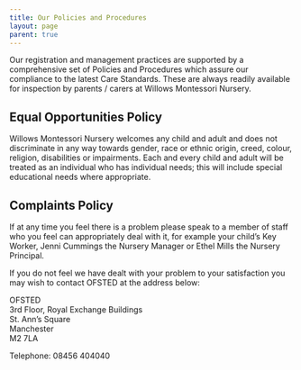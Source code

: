 ```yaml
---
title: Our Policies and Procedures
layout: page
parent: true
---
```


Our registration and management practices are supported by a comprehensive set of Policies and Procedures which assure our compliance to the latest Care Standards.  These are always readily available for inspection by parents / carers at Willows Montessori Nursery.

## Equal Opportunities Policy

Willows Montessori Nursery welcomes any child and adult and does not discriminate in any way towards gender, race or ethnic origin, creed, colour, religion, disabilities or impairments.  Each and every child and adult will be treated as an individual who has individual needs; this will include special educational needs where appropriate.

## Complaints Policy

If at any time you feel there is a problem please speak to a member of staff who you feel can appropriately deal with it, for example your child’s Key Worker, Jenni Cummings the Nursery Manager or Ethel Mills the Nursery Principal.

If you do not feel we have dealt with your problem to your satisfaction you may wish to contact OFSTED at the address below:

OFSTED<br />
3rd Floor, Royal Exchange Buildings<br />
St. Ann’s Square<br />
Manchester<br />
M2 7LA<br />

Telephone: 08456 404040
